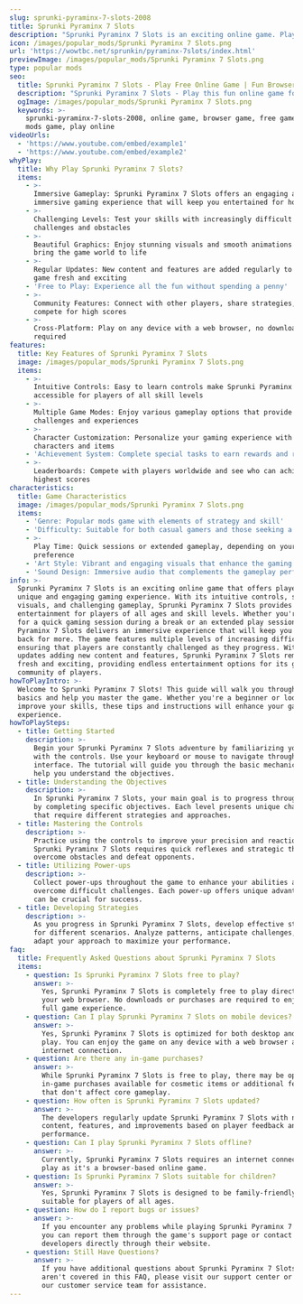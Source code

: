 ```yaml
---
slug: sprunki-pyraminx-7-slots-2008
title: Sprunki Pyraminx 7 Slots
description: "Sprunki Pyraminx 7 Slots is an exciting online game. Play for free directly in your browser!"
icon: /images/popular_mods/Sprunki Pyraminx 7 Slots.png
url: 'https://wowtbc.net/sprunkin/pyraminx-7slots/index.html'
previewImage: /images/popular_mods/Sprunki Pyraminx 7 Slots.png
type: popular mods
seo:
  title: Sprunki Pyraminx 7 Slots - Play Free Online Game | Fun Browser Games
  description: "Sprunki Pyraminx 7 Slots - Play this fun online game for free in your browser. No download required!"
  ogImage: /images/popular_mods/Sprunki Pyraminx 7 Slots.png
  keywords: >-
    sprunki-pyraminx-7-slots-2008, online game, browser game, free game, popular
    mods game, play online
videoUrls:
  - 'https://www.youtube.com/embed/example1'
  - 'https://www.youtube.com/embed/example2'
whyPlay:
  title: Why Play Sprunki Pyraminx 7 Slots?
  items:
    - >-
      Immersive Gameplay: Sprunki Pyraminx 7 Slots offers an engaging and
      immersive gaming experience that will keep you entertained for hours
    - >-
      Challenging Levels: Test your skills with increasingly difficult
      challenges and obstacles
    - >-
      Beautiful Graphics: Enjoy stunning visuals and smooth animations that
      bring the game world to life
    - >-
      Regular Updates: New content and features are added regularly to keep the
      game fresh and exciting
    - 'Free to Play: Experience all the fun without spending a penny'
    - >-
      Community Features: Connect with other players, share strategies, and
      compete for high scores
    - >-
      Cross-Platform: Play on any device with a web browser, no downloads
      required
features:
  title: Key Features of Sprunki Pyraminx 7 Slots
  image: /images/popular_mods/Sprunki Pyraminx 7 Slots.png
  items:
    - >-
      Intuitive Controls: Easy to learn controls make Sprunki Pyraminx 7 Slots
      accessible for players of all skill levels
    - >-
      Multiple Game Modes: Enjoy various gameplay options that provide different
      challenges and experiences
    - >-
      Character Customization: Personalize your gaming experience with unique
      characters and items
    - 'Achievement System: Complete special tasks to earn rewards and recognition'
    - >-
      Leaderboards: Compete with players worldwide and see who can achieve the
      highest scores
characteristics:
  title: Game Characteristics
  image: /images/popular_mods/Sprunki Pyraminx 7 Slots.png
  items:
    - 'Genre: Popular mods game with elements of strategy and skill'
    - 'Difficulty: Suitable for both casual gamers and those seeking a challenge'
    - >-
      Play Time: Quick sessions or extended gameplay, depending on your
      preference
    - 'Art Style: Vibrant and engaging visuals that enhance the gaming experience'
    - 'Sound Design: Immersive audio that complements the gameplay perfectly'
info: >-
  Sprunki Pyraminx 7 Slots is an exciting online game that offers players a
  unique and engaging gaming experience. With its intuitive controls, stunning
  visuals, and challenging gameplay, Sprunki Pyraminx 7 Slots provides hours of
  entertainment for players of all ages and skill levels. Whether you're looking
  for a quick gaming session during a break or an extended play session, Sprunki
  Pyraminx 7 Slots delivers an immersive experience that will keep you coming
  back for more. The game features multiple levels of increasing difficulty,
  ensuring that players are constantly challenged as they progress. With regular
  updates adding new content and features, Sprunki Pyraminx 7 Slots remains
  fresh and exciting, providing endless entertainment options for its growing
  community of players.
howToPlayIntro: >-
  Welcome to Sprunki Pyraminx 7 Slots! This guide will walk you through the
  basics and help you master the game. Whether you're a beginner or looking to
  improve your skills, these tips and instructions will enhance your gaming
  experience.
howToPlaySteps:
  - title: Getting Started
    description: >-
      Begin your Sprunki Pyraminx 7 Slots adventure by familiarizing yourself
      with the controls. Use your keyboard or mouse to navigate through the game
      interface. The tutorial will guide you through the basic mechanics and
      help you understand the objectives.
  - title: Understanding the Objectives
    description: >-
      In Sprunki Pyraminx 7 Slots, your main goal is to progress through levels
      by completing specific objectives. Each level presents unique challenges
      that require different strategies and approaches.
  - title: Mastering the Controls
    description: >-
      Practice using the controls to improve your precision and reaction time.
      Sprunki Pyraminx 7 Slots requires quick reflexes and strategic thinking to
      overcome obstacles and defeat opponents.
  - title: Utilizing Power-ups
    description: >-
      Collect power-ups throughout the game to enhance your abilities and
      overcome difficult challenges. Each power-up offers unique advantages that
      can be crucial for success.
  - title: Developing Strategies
    description: >-
      As you progress in Sprunki Pyraminx 7 Slots, develop effective strategies
      for different scenarios. Analyze patterns, anticipate challenges, and
      adapt your approach to maximize your performance.
faq:
  title: Frequently Asked Questions about Sprunki Pyraminx 7 Slots
  items:
    - question: Is Sprunki Pyraminx 7 Slots free to play?
      answer: >-
        Yes, Sprunki Pyraminx 7 Slots is completely free to play directly in
        your web browser. No downloads or purchases are required to enjoy the
        full game experience.
    - question: Can I play Sprunki Pyraminx 7 Slots on mobile devices?
      answer: >-
        Yes, Sprunki Pyraminx 7 Slots is optimized for both desktop and mobile
        play. You can enjoy the game on any device with a web browser and
        internet connection.
    - question: Are there any in-game purchases?
      answer: >-
        While Sprunki Pyraminx 7 Slots is free to play, there may be optional
        in-game purchases available for cosmetic items or additional features
        that don't affect core gameplay.
    - question: How often is Sprunki Pyraminx 7 Slots updated?
      answer: >-
        The developers regularly update Sprunki Pyraminx 7 Slots with new
        content, features, and improvements based on player feedback and game
        performance.
    - question: Can I play Sprunki Pyraminx 7 Slots offline?
      answer: >-
        Currently, Sprunki Pyraminx 7 Slots requires an internet connection to
        play as it's a browser-based online game.
    - question: Is Sprunki Pyraminx 7 Slots suitable for children?
      answer: >-
        Yes, Sprunki Pyraminx 7 Slots is designed to be family-friendly and
        suitable for players of all ages.
    - question: How do I report bugs or issues?
      answer: >-
        If you encounter any problems while playing Sprunki Pyraminx 7 Slots,
        you can report them through the game's support page or contact the
        developers directly through their website.
    - question: Still Have Questions?
      answer: >-
        If you have additional questions about Sprunki Pyraminx 7 Slots that
        aren't covered in this FAQ, please visit our support center or contact
        our customer service team for assistance.
---
```


